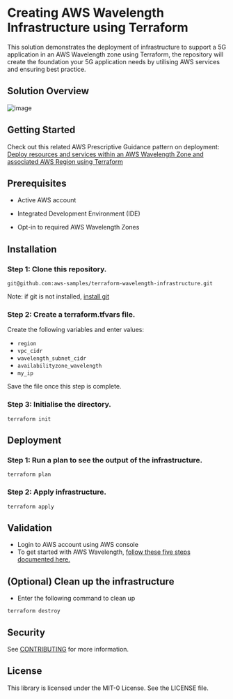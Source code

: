 # Creating AWS Wavelength Infrastructure using Terraform

This solution demonstrates the deployment of infrastructure to support a 5G application in an AWS Wavelength zone using Terraform, the repository will create the foundation your 5G application needs by utilising AWS services and ensuring best practice.

## Solution Overview

![image](https://github.com/aws-samples/terraform-wavelength-infrastructure/assets/139151193/76dd1784-6c79-45f5-82ba-6e2e9334ca87)


## Getting Started

Check out this related AWS Prescriptive Guidance pattern on deployment: [Deploy resources and services within an AWS Wavelength Zone and associated AWS Region using Terraform](https://apg-library.amazonaws.com/content-viewer/author/8c507de1-208c-4563-bb58-52388ab2fa6d)

## Prerequisites

* Active AWS account

* Integrated Development Environment (IDE)

* Opt-in to required AWS Wavelength Zones

## Installation

### Step 1: Clone this repository.
```
git@github.com:aws-samples/terraform-wavelength-infrastructure.git
```
Note: if git is not installed, [install git](https://git-scm.com/book/en/v2/Getting-Started-Installing-Git)

### Step 2: Create a terraform.tfvars file.
Create the following variables and enter values:
* `region`
* `vpc_cidr`
* `wavelength_subnet_cidr`
* `availabilityzone_wavelength`
* `my_ip`

Save the file once this step is complete.


### Step 3: Initialise the directory.
```
terraform init
```
## Deployment

### Step 1: Run a plan to see the output of the infrastructure.
```
terraform plan
```

### Step 2: Apply infrastructure.
```
terraform apply
```

## Validation
* Login to AWS account using AWS console
* To get started with AWS Wavelength, [follow these five steps documented here.](https://aws.amazon.com/wavelength/getting-started/)

## (Optional) Clean up the infrastructure 
* Enter the following command to clean up
```
terraform destroy
```

## Security

See [CONTRIBUTING](CONTRIBUTING.md#security-issue-notifications) for more information.

## License

This library is licensed under the MIT-0 License. See the LICENSE file.

